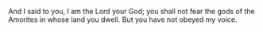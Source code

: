 And I said to you, I am the Lord your God; you shall not fear the gods of the Amorites in whose land you dwell. But you have not obeyed my voice.

